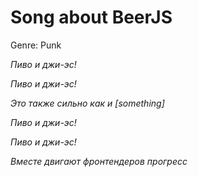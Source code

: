 # Song about BeerJS

Genre: Punk

_Пиво и джи-эс!_

_Пиво и джи-эс!_

_Это также сильно как и [something]_

_Пиво и джи-эс!_

_Пиво и джи-эс!_

_Вместе двигают фронтендеров прогресс_
